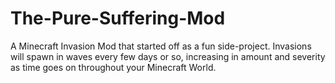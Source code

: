 # The-Pure-Suffering-Mod
A Minecraft Invasion Mod that started off as a fun side-project. Invasions will spawn in waves every few days or so, increasing in amount and severity as time goes on throughout your Minecraft World.